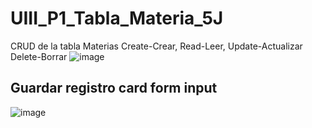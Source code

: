 # UIII_P1_Tabla_Materia_5J
CRUD de la tabla Materias Create-Crear, Read-Leer, Update-Actualizar Delete-Borrar
![image](https://github.com/user-attachments/assets/6c4957bf-330a-430a-9065-0a4281a1a83b)
## Guardar registro card form input
![image](https://github.com/user-attachments/assets/ab890621-b154-4c3b-b08b-d40b0118cf21)

